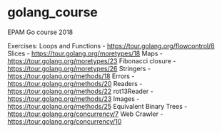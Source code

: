 # golang_course
EPAM Go course 2018

Exercises:
Loops and Functions - https://tour.golang.org/flowcontrol/8 
Slices - https://tour.golang.org/moretypes/18 
Maps - https://tour.golang.org/moretypes/23 
Fibonacci closure - https://tour.golang.org/moretypes/26 
Stringers - https://tour.golang.org/methods/18 
Errors - https://tour.golang.org/methods/20 
Readers - https://tour.golang.org/methods/22 
rot13Reader - https://tour.golang.org/methods/23 
Images - https://tour.golang.org/methods/25 
Equivalent Binary Trees - https://tour.golang.org/concurrency/7 
Web Crawler - https://tour.golang.org/concurrency/10 
